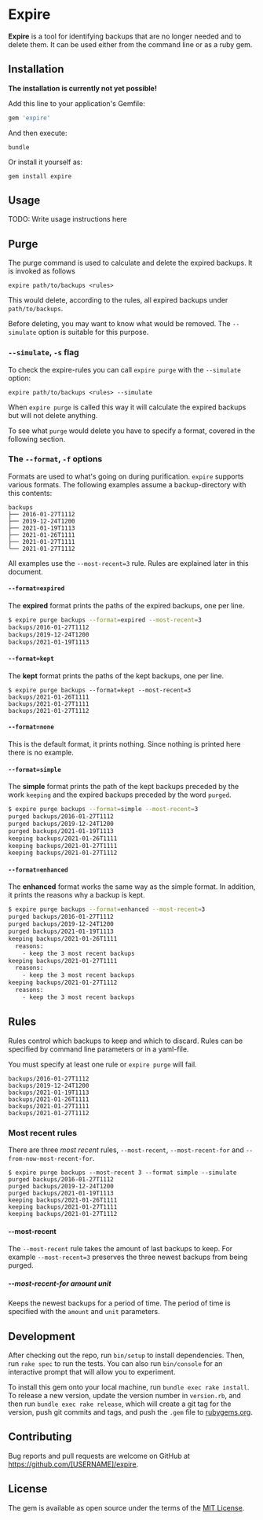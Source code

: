 # Expire

**Expire** is a tool for identifying backups that are no longer needed and to delete them.
It can be used either from the command line or as a ruby gem.

## Installation

**The installation is currently not yet possible!**

Add this line to your application's Gemfile:

``` ruby
gem 'expire'
```

And then execute:

``` shell
bundle
```

Or install it yourself as:

``` shell
gem install expire
```

## Usage

TODO: Write usage instructions here

## Purge

The purge command is used to calculate and delete the expired backups.
It is invoked as follows

``` shell
expire path/to/backups <rules>
```

This would delete, according to the rules, all expired backups under `path/to/backups`.

Before deleting, you may want to know what would be removed.
The `--simulate` option is suitable for this purpose.

### `--simulate`, `-s` flag

To check the expire-rules you can call `expire purge` with the `--simulate` option:

``` shell
expire path/to/backups <rules> --simulate
```

When `expire purge` is called this way it will calculate the expired backups
but will not delete anything.

To see what `purge` would delete you have to specify a format, covered in the following section.

### The `--format`, `-f` options

Formats are used to what's going on during purification.
`expire` supports various formats.
The following examples assume a backup-directory with this contents:

```shell
backups
├── 2016-01-27T1112
├── 2019-12-24T1200
├── 2021-01-19T1113
├── 2021-01-26T1111
├── 2021-01-27T1111
└── 2021-01-27T1112
```

All examples use the `--most-recent=3` rule.
Rules are explained later in this document.

#### `--format=expired`

The **expired** format prints the paths of the expired backups, one per line.

```bash
$ expire purge backups --format=expired --most-recent=3
backups/2016-01-27T1112
backups/2019-12-24T1200
backups/2021-01-19T1113
```

#### `--format=kept`

The **kept** format prints the paths of the kept backups, one per line.

```shell
$ expire purge backups --format=kept --most-recent=3
backups/2021-01-26T1111
backups/2021-01-27T1111
backups/2021-01-27T1112
```

#### `--format=none`

This is the default format, it prints nothing.
Since nothing is printed here there is no example.

#### `--format=simple`

The **simple** format prints the path of the kept backups preceded by the work `keeping`
and the expired backups preceded by the word `purged`.

```bash
$ expire purge backups --format=simple --most-recent=3
purged backups/2016-01-27T1112
purged backups/2019-12-24T1200
purged backups/2021-01-19T1113
keeping backups/2021-01-26T1111
keeping backups/2021-01-27T1111
keeping backups/2021-01-27T1112
```

#### `--format=enhanced`

The **enhanced** format works the same way as the simple format.
In addition, it prints the reasons why a backup is kept.

```bash
$ expire purge backups --format=enhanced --most-recent=3
purged backups/2016-01-27T1112
purged backups/2019-12-24T1200
purged backups/2021-01-19T1113
keeping backups/2021-01-26T1111
  reasons:
    - keep the 3 most recent backups
keeping backups/2021-01-27T1111
  reasons:
    - keep the 3 most recent backups
keeping backups/2021-01-27T1112
  reasons:
    - keep the 3 most recent backups
```

## Rules

Rules control which backups to keep and which to discard.
Rules can be specified by command line parameters or in a yaml-file.

You must specify at least one rule or `expire purge` will fail.

```shell
backups/2016-01-27T1112
backups/2019-12-24T1200
backups/2021-01-19T1113
backups/2021-01-26T1111
backups/2021-01-27T1111
backups/2021-01-27T1112
```

### Most recent rules

There are three _most recent_ rules, `--most-recent`, `--most-recent-for` and `--from-now-most-recent-for`.

```shell
$ expire purge backups --most-recent 3 --format simple --simulate
purged backups/2016-01-27T1112
purged backups/2019-12-24T1200
purged backups/2021-01-19T1113
keeping backups/2021-01-26T1111
keeping backups/2021-01-27T1111
keeping backups/2021-01-27T1112
```

#### --most-recent

The `--most-recent` rule takes the amount of last backups to keep.
For example `--most-recent=3` preserves the three newest backups from being purged.

##### --most-recent-for amount unit

Keeps the newest backups for a period of time.
The period of time is specified with the `amount` and `unit` parameters.

## Development

After checking out the repo, run `bin/setup` to install dependencies. Then, run `rake spec` to run the tests. You can also run `bin/console` for an interactive prompt that will allow you to experiment.

To install this gem onto your local machine, run `bundle exec rake install`. To release a new version, update the version number in `version.rb`, and then run `bundle exec rake release`, which will create a git tag for the version, push git commits and tags, and push the `.gem` file to [rubygems.org](https://rubygems.org).

## Contributing

Bug reports and pull requests are welcome on GitHub at https://github.com/[USERNAME]/expire.

## License

The gem is available as open source under the terms of the [MIT License](https://opensource.org/licenses/MIT).
